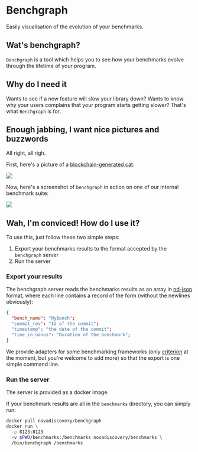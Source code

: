 # Benchgraph

Easily visualisation of the evolution of your benchmarks.

## Wat's benchgraph?

`Benchgraph` is a tool which helps you to see how your benchmarks evolve
through the lifetime of your program.

## Why do I need it

Wants to see if a new feature will slow your library down?
Wants to know why your users complains that your program starts getting slower?
That's what `Benchgraph` is for.

## Enough jabbing, I want nice pictures and buzzwords

All right, all righ.

First, here's a picture of a [blockchain-generated
cat](https://www.cryptokitties.co/):

![](https://www.cryptokitties.co/images/landing-kitty02.svg)

Now, here's a screenshot of `benchgraph` in action on one of our internal
benchmark suite:

![](http://www.image-share.com/upload/3872/158.png)

## Wah, I'm conviced! How do I use it?

To use this, just follow these two simple steps:

1. Export your benchmarks results to the format accepted by the `benchgraph`
  server
2. Run the server

### Export your results

The benchgraph server reads the benchmarks results as an array in
[nd-json](http://ndjson.org/) format, where each line contains a record of the
form (without the newlines obviously):

```json
{
  "bench_name": "MyBench";
  "commit_rev": "Id of the commit";
  "timestamp": "the date of the commit";
  "time_in_nanos": "Duration of the benchmark";
}
```

We provide adapters for some benchmarking frameworks (only
[criterion](http://www.serpentine.com/criterion/) at the moment, but you're
welcome to add more) so that the export is one simple command line.

### Run the server

The server is provided as a docker image.

If your benchmark results are all in the `benchmarks` directory, you can simply
run:

```sh
docker pull novadiscovery/benchgraph
docker run \
  -p 8123:8123
  -v $PWD/benchmarks:/benchmarks novadiscovery/benchmarks \
  /bin/benchgraph /benchmarks
```
